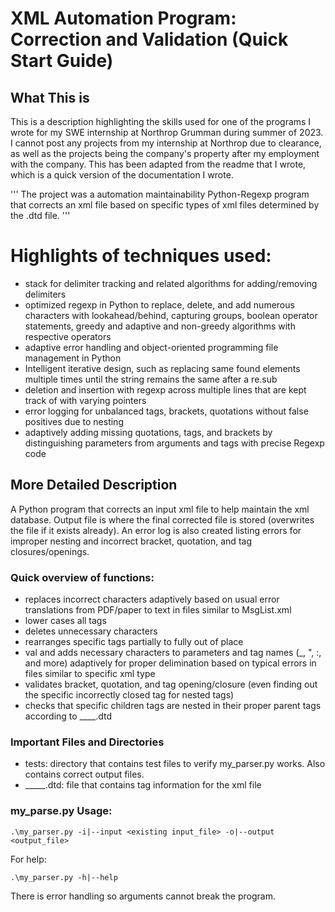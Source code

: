# XML Automation Program: Correction and Validation (Quick Start Guide)
## What This is
This is a description highlighting the skills used for one of the programs I wrote for my SWE internship at Northrop Grumman during summer of 2023. I cannot post any projects from my internship at Northrop due to clearance, as well as the projects being the company's property after my employment with the company. This has been adapted from the readme that I wrote, which is a quick version of the documentation I wrote.

''' The project was a automation maintainability Python-Regexp program that corrects an xml file based on specific types of xml files determined by the .dtd file. '''

# Highlights of techniques used:
* stack for delimiter tracking and related algorithms for adding/removing delimiters
* optimized regexp in Python to replace, delete, and add numerous characters with lookahead/behind, capturing groups, boolean operator statements, greedy and adaptive and non-greedy algorithms with respective operators
* adaptive error handling and object-oriented programming file management in Python
* Intelligent iterative design, such as replacing same found elements multiple times until the string remains the same after a re.sub
* deletion and insertion with regexp across multiple lines that are kept track of with varying pointers
* error logging for unbalanced tags, brackets, quotations without false positives due to nesting
* adaptively adding missing quotations, tags, and brackets by distinguishing parameters from arguments and tags with precise Regexp code

## More Detailed Description
A Python program that corrects an input xml file to help maintain the xml database. Output file is where the final corrected file is stored (overwrites the file if it exists already). An error log is also created listing errors for improper nesting and incorrect bracket, quotation, and tag closures/openings.

### Quick overview of functions:
* replaces incorrect characters adaptively based on usual error translations from PDF/paper to text in files similar to MsgList.xml
* lower cases all tags
* deletes unnecessary characters
* rearranges specific tags partially to fully out of place
* val and adds necessary characters to parameters and tag names (_, ", :, and more) adaptively for proper delimination based on typical errors in files similar to specific xml type
* validates bracket, quotation, and tag opening/closure (even finding out the specific incorrectly closed tag for nested tags)
* checks that specific children tags are nested in their proper parent tags according to ____.dtd

### Important Files and Directories
* tests: directory that contains test files to verify my_parser.py works. Also contains correct output files.
* _____.dtd: file that contains tag information for the xml file

### my_parse.py Usage:
```
.\my_parser.py -i|--input <existing input_file> -o|--output <output_file>
```
For help:
```
.\my_parser.py -h|--help
```
There is error handling so arguments cannot break the program.
